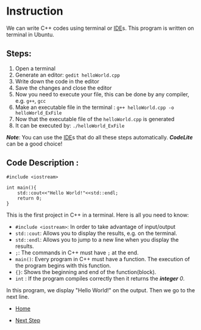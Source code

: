 # Instruction

We can write C++ codes using terminal or [IDE][ref_ide]s. This program is written on terminal in Ubuntu.

## Steps:

1. Open a terminal
2. Generate an editor: `gedit helloWorld.cpp`
3. Write down the code in the editor
4. Save the changes and close the editor
5. Now you need to execute your file, this can be done by any compiler, e.g. `g++`, `gcc`
6. Make an executable file in the terminal : `g++ helloWorld.cpp -o helloWorld_ExFile`
7. Now that the executable file of the `helloWorld.cpp` is generated
8. It can be executed by:  `./helloWorld_ExFile`

__*Note*__: You can use the [IDE][ref_ide]s that do all these steps automatically. ***CodeLite*** can be a good choice!


## Code Description : 
```
#include <iostream>

int main(){
    std::cout<<"Hello World!"<<std::endl;
    return 0;
}
```
This is the first project in C++ in a terminal. Here is all you need to know:


* `#include <iostream>`: In order to take advantage of input/output
* `std::cout`: Allows you to display the results, e.g. on the terminal.
* `std::endl`: Allows you to jump to a new line when you display the results.
* `;`: The commands in C++ must have `;` at the end.
* `main()`: Every program in C++ must have a  function. The execution of the program begins with this function. 
* `{}`: Shows the beginning and end of the function(block).
* `int` : If the program compiles correctly then it returns the ***integer*** *0*.

In this program, we display "Hello World!" on the output. Then we go to the next line.

- [Home](https://github.com/Mahdi-Javadi/Learn-cPlusPlus-efficiently)

- [Next Step](https://github.com/Mahdi-Javadi/Learn-cPlusPlus-efficiently/tree/master/Day2)

[ref_ide]: https://hackr.io/blog/cpp-ide
